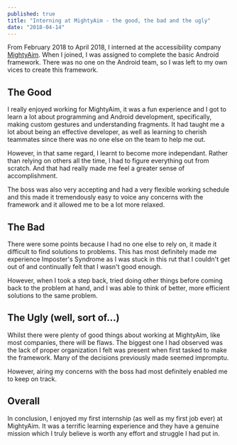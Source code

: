 ```yaml
---
published: true
title: "Interning at MightyAim - the good, the bad and the ugly"
date: "2018-04-14"
---
```

From February 2018 to April 2018, I interned at the accessibility company [MightyAim](http://mightyaim.co/). When I joined, I was assigned to complete the basic Android framework. There was no one on the Android team, so I was left to my own vices to create this framework. 

## The Good
I really enjoyed working for MightyAim, it was a fun experience and I got to learn a lot about programming and Android development, specifically, making custom gestures and understanding fragments. It had taught me a lot about being an effective developer, as well as learning to cherish teammates since there was no one else on the team to help me out. 

However, in that same regard, I learnt to become more independant. Rather than relying on others all the time, I had to figure everything out from scratch. And that had really made me feel a greater sense of accomplishment.

The boss was also very accepting and had a very flexible working schedule and this made it tremendously easy to voice any concerns with the framework and it allowed me to be a lot more relaxed.

## The Bad
There were some points because I had no one else to rely on, it made it difficult to find solutions to problems. This has most definitely made me experience Imposter's Syndrome as I was stuck in this rut that I couldn't get out of and continually felt that I wasn't good enough.

However, when I took a step back, tried doing other things before coming back to the problem at hand, and I was able to think of better, more efficient solutions to the same problem.

## The Ugly (well, sort of...)
Whilst there were plenty of good things about working at MightyAim, like most companies, there will be flaws. The biggest one I had observed was the lack of proper organization I felt was present when first tasked to make the framework. Many of the decisions previously made seemed impromptu. 

However, airing my concerns with the boss had most definitely enabled me to keep on track.

## Overall
In conclusion, I enjoyed my first internship (as well as my first job ever) at MightyAim. It was a terrific learning experience and they have a genuine mission which I truly believe is worth any effort and struggle I had put in.
